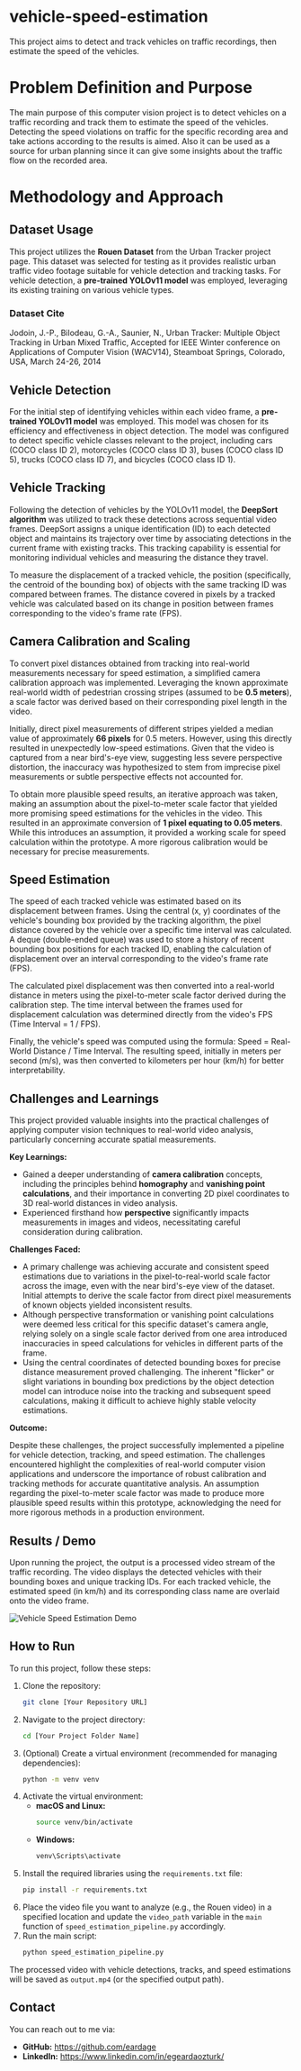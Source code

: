 # vehicle-speed-estimation
This project aims to detect and track vehicles on traffic recordings, then estimate the speed of the vehicles.



# Problem Definition and Purpose

The main purpose of this computer vision project is to detect vehicles on a traffic recording and track them to estimate the speed of the vehicles. Detecting the speed violations on traffic for the specific recording area and take actions according to the results is aimed. Also it can be used as a source for urban planning since it can give some insights about the traffic flow on the recorded area.


# Methodology and Approach

## Dataset Usage

This project utilizes the **Rouen Dataset** from the Urban Tracker project page. This dataset was selected for testing as it provides realistic urban traffic video footage suitable for vehicle detection and tracking tasks. For vehicle detection, a **pre-trained YOLOv11 model** was employed, leveraging its existing training on various vehicle types.

### Dataset Cite
Jodoin, J.-P., Bilodeau, G.-A., Saunier, N., Urban Tracker: Multiple Object Tracking in Urban Mixed Traffic, Accepted for IEEE Winter conference on Applications of Computer Vision (WACV14), Steamboat Springs, Colorado, USA, March 24-26, 2014

## Vehicle Detection

For the initial step of identifying vehicles within each video frame, a **pre-trained YOLOv11 model** was employed. This model was chosen for its efficiency and effectiveness in object detection. The model was configured to detect specific vehicle classes relevant to the project, including cars (COCO class ID 2), motorcycles (COCO class ID 3), buses (COCO class ID 5), trucks (COCO class ID 7), and bicycles (COCO class ID 1).


## Vehicle Tracking

Following the detection of vehicles by the YOLOv11 model, the **DeepSort algorithm** was utilized to track these detections across sequential video frames. DeepSort assigns a unique identification (ID) to each detected object and maintains its trajectory over time by associating detections in the current frame with existing tracks. This tracking capability is essential for monitoring individual vehicles and measuring the distance they travel.

To measure the displacement of a tracked vehicle, the position (specifically, the centroid of the bounding box) of objects with the same tracking ID was compared between frames. The distance covered in pixels by a tracked vehicle was calculated based on its change in position between frames corresponding to the video's frame rate (FPS).


## Camera Calibration and Scaling

To convert pixel distances obtained from tracking into real-world measurements necessary for speed estimation, a simplified camera calibration approach was implemented. Leveraging the known approximate real-world width of pedestrian crossing stripes (assumed to be **0.5 meters**), a scale factor was derived based on their corresponding pixel length in the video.

Initially, direct pixel measurements of different stripes yielded a median value of approximately **66 pixels** for 0.5 meters. However, using this directly resulted in unexpectedly low-speed estimations. Given that the video is captured from a near bird's-eye view, suggesting less severe perspective distortion, the inaccuracy was hypothesized to stem from imprecise pixel measurements or subtle perspective effects not accounted for.

To obtain more plausible speed results, an iterative approach was taken, making an assumption about the pixel-to-meter scale factor that yielded more promising speed estimations for the vehicles in the video. This resulted in an approximate conversion of **1 pixel equating to 0.05 meters**. While this introduces an assumption, it provided a working scale for speed calculation within the prototype. A more rigorous calibration would be necessary for precise measurements.



## Speed Estimation

The speed of each tracked vehicle was estimated based on its displacement between frames. Using the central (x, y) coordinates of the vehicle's bounding box provided by the tracking algorithm, the pixel distance covered by the vehicle over a specific time interval was calculated. A deque (double-ended queue) was used to store a history of recent bounding box positions for each tracked ID, enabling the calculation of displacement over an interval corresponding to the video's frame rate (FPS).

The calculated pixel displacement was then converted into a real-world distance in meters using the pixel-to-meter scale factor derived during the calibration step. The time interval between the frames used for displacement calculation was determined directly from the video's FPS (Time Interval = 1 / FPS).

Finally, the vehicle's speed was computed using the formula: Speed = Real-World Distance / Time Interval. The resulting speed, initially in meters per second (m/s), was then converted to kilometers per hour (km/h) for better interpretability.


## Challenges and Learnings

This project provided valuable insights into the practical challenges of applying computer vision techniques to real-world video analysis, particularly concerning accurate spatial measurements.

**Key Learnings:**

* Gained a deeper understanding of **camera calibration** concepts, including the principles behind **homography** and **vanishing point calculations**, and their importance in converting 2D pixel coordinates to 3D real-world distances in video analysis.
* Experienced firsthand how **perspective** significantly impacts measurements in images and videos, necessitating careful consideration during calibration.

**Challenges Faced:**

* A primary challenge was achieving accurate and consistent speed estimations due to variations in the pixel-to-real-world scale factor across the image, even with the near bird's-eye view of the dataset. Initial attempts to derive the scale factor from direct pixel measurements of known objects yielded inconsistent results.
* Although perspective transformation or vanishing point calculations were deemed less critical for this specific dataset's camera angle, relying solely on a single scale factor derived from one area introduced inaccuracies in speed calculations for vehicles in different parts of the frame.
* Using the central coordinates of detected bounding boxes for precise distance measurement proved challenging. The inherent "flicker" or slight variations in bounding box predictions by the object detection model can introduce noise into the tracking and subsequent speed calculations, making it difficult to achieve highly stable velocity estimations.

**Outcome:**

Despite these challenges, the project successfully implemented a pipeline for vehicle detection, tracking, and speed estimation. The challenges encountered highlight the complexities of real-world computer vision applications and underscore the importance of robust calibration and tracking methods for accurate quantitative analysis. An assumption regarding the pixel-to-meter scale factor was made to produce more plausible speed results within this prototype, acknowledging the need for more rigorous methods in a production environment.


## Results / Demo

Upon running the project, the output is a processed video stream of the traffic recording. The video displays the detected vehicles with their bounding boxes and unique tracking IDs. For each tracked vehicle, the estimated speed (in km/h) and its corresponding class name are overlaid onto the video frame.

![Vehicle Speed Estimation Demo](output.gif)


## How to Run

To run this project, follow these steps:

1.  Clone the repository:
    ```bash
    git clone [Your Repository URL]
    ```
2.  Navigate to the project directory:
    ```bash
    cd [Your Project Folder Name]
    ```
3.  (Optional) Create a virtual environment (recommended for managing dependencies):
    ```bash
    python -m venv venv
    ```
4.  Activate the virtual environment:
    * **macOS and Linux:**
        ```bash
        source venv/bin/activate
        ```
    * **Windows:**
        ```bash
        venv\Scripts\activate
        ```
5.  Install the required libraries using the `requirements.txt` file:
    ```bash
    pip install -r requirements.txt
    ```
6.  Place the video file you want to analyze (e.g., the Rouen video) in a specified location and update the `video_path` variable in the `main` function of `speed_estimation_pipeline.py` accordingly.
7.  Run the main script:
    ```bash
    python speed_estimation_pipeline.py
    ```

The processed video with vehicle detections, tracks, and speed estimations will be saved as `output.mp4` (or the specified output path).



## Contact

You can reach out to me via:

* **GitHub:** https://github.com/eardage
* **LinkedIn:** https://www.linkedin.com/in/egeardaozturk/
